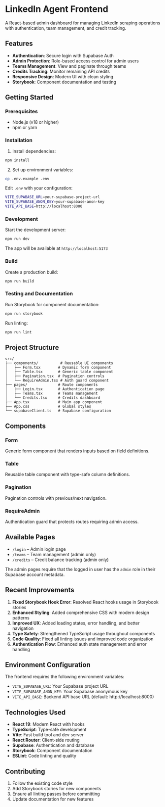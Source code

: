 # LinkedIn Agent Frontend

A React-based admin dashboard for managing LinkedIn scraping operations with authentication, team management, and credit
tracking.

## Features

- **Authentication**: Secure login with Supabase Auth
- **Admin Protection**: Role-based access control for admin users
- **Teams Management**: View and paginate through teams
- **Credits Tracking**: Monitor remaining API credits
- **Responsive Design**: Modern UI with clean styling
- **Storybook**: Component documentation and testing

## Getting Started

### Prerequisites

- Node.js (v18 or higher)
- npm or yarn

### Installation

1. Install dependencies:

```bash
npm install
```

2. Set up environment variables:

```bash
cp .env.example .env
```

Edit `.env` with your configuration:

```bash
VITE_SUPABASE_URL=your-supabase-project-url
VITE_SUPABASE_ANON_KEY=your-supabase-anon-key
VITE_API_BASE=http://localhost:8000
```

### Development

Start the development server:

```bash
npm run dev
```

The app will be available at `http://localhost:5173`

### Build

Create a production build:

```bash
npm run build
```

### Testing and Documentation

Run Storybook for component documentation:

```bash
npm run storybook
```

Run linting:

```bash
npm run lint
```

## Project Structure

```
src/
├── components/          # Reusable UI components
│   ├── Form.tsx        # Dynamic form component
│   ├── Table.tsx       # Generic table component
│   ├── Pagination.tsx  # Pagination controls
│   └── RequireAdmin.tsx # Auth guard component
├── pages/              # Route components
│   ├── Login.tsx       # Authentication page
│   ├── Teams.tsx       # Teams management
│   └── Credits.tsx     # Credits dashboard
├── App.tsx             # Main app component
├── App.css             # Global styles
└── supabaseClient.ts   # Supabase configuration
```

## Components

### Form

Generic form component that renders inputs based on field definitions.

### Table

Reusable table component with type-safe column definitions.

### Pagination

Pagination controls with previous/next navigation.

### RequireAdmin

Authentication guard that protects routes requiring admin access.

## Available Pages

- `/login` – Admin login page
- `/teams` – Team management (admin only)
- `/credits` – Credit balance tracking (admin only)

The admin pages require that the logged in user has the `admin` role in their Supabase account metadata.

## Recent Improvements

1. **Fixed Storybook Hook Error**: Resolved React hooks usage in Storybook stories
2. **Enhanced Styling**: Added comprehensive CSS with modern design patterns
3. **Improved UX**: Added loading states, error handling, and better navigation
4. **Type Safety**: Strengthened TypeScript usage throughout components
5. **Code Quality**: Fixed all linting issues and improved code organization
6. **Authentication Flow**: Enhanced auth state management and error handling

## Environment Configuration

The frontend requires the following environment variables:

- `VITE_SUPABASE_URL`: Your Supabase project URL
- `VITE_SUPABASE_ANON_KEY`: Your Supabase anonymous key
- `VITE_API_BASE`: Backend API base URL (default: http://localhost:8000)

## Technologies Used

- **React 19**: Modern React with hooks
- **TypeScript**: Type-safe development
- **Vite**: Fast build tool and dev server
- **React Router**: Client-side routing
- **Supabase**: Authentication and database
- **Storybook**: Component documentation
- **ESLint**: Code linting and quality

## Contributing

1. Follow the existing code style
2. Add Storybook stories for new components
3. Ensure all linting passes before committing
4. Update documentation for new features
